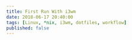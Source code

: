 ```yaml
---
title: First Run With i3wm
date: 2018-06-17 20:40:00
tags: [Linux, *nix, i3wm, dotfiles, workflow]
published: false
---
```


<!--
# First run with i3wm


## To Gap Or Not To Gap

[i3-gaps](https://github.com/Airblader/i3)

## The Key Shortcuts

## Fixing Display Resolution For Retina Screens

## Config File Structure

[Syntax highlighting in vim](https://github.com/PotatoesMaster/i3-vim-syntax)

## A Better Lock Screen

## Launcher

## Status Bar

## Fonts

## Fanciness

Compton
lxappearance

# Odds And Ends

## Screenshots

[Here's a guide on screenshots is Fedora](https://fedoramagazine.org/take-screenshots-on-fedora/). Apparently this [also works in i3](https://erikdubois.be/two-different-ways-make-screenshot-i3/).

## How To Insert Special Characters/Symbols And Emoji

I use Command+Control+Space on the Mac to insert Emoji and whatnot. Fedora has a similar menu but you have to [enable it first](https//fedoramagazine.org/using-favorite-emoji-fedora-25/).

For i3, [...]

## Webcam, Microphone

The microphone worked straight away. Making calls on Hangouts and Messenger via
Chrome was smooth sailing.

The camera, however, took some convincing. [...]


## Working The Night Shift

-->
